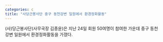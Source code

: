 ```yaml
---
categories: c
title: "사당근봉사단 중구 동천강변 일원에서 환경정화활동"
---
```

(사)당근봉사단(사무국장 김종윤)은 지난 24일 회원 50여명이 참여한 가운데 중구 동천강변 일원에서 환경정화활동을 가졌다.